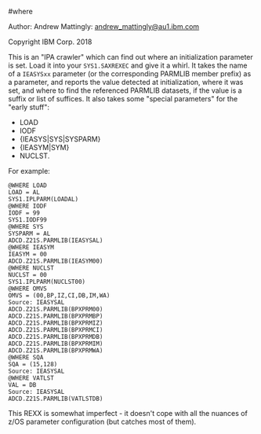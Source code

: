 #where

Author: Andrew Mattingly: <andrew_mattingly@au1.ibm.com>

Copyright IBM Corp. 2018

This is an "IPA crawler" which can find out where an initialization parameter is set.  Load it into your `SYS1.SAXREXEC` and give it a whirl.  It takes the name of a `IEASYSxx` parameter (or the corresponding PARMLIB member prefix) as a parameter, and reports the value detected at
initialization, where it was set, and where to find the referenced PARMLIB datasets, if the value is a suffix or list of suffices.  It also takes some "special parameters" for the "early stuff":

* LOAD
* IODF
* {IEASYS|SYS|SYSPARM}
* {IEASYM|SYM}
* NUCLST.

For example:

```tso
@WHERE LOAD
LOAD = AL
SYS1.IPLPARM(LOADAL)
@WHERE IODF
IODF = 99
SYS1.IODF99
@WHERE SYS
SYSPARM = AL
ADCD.Z21S.PARMLIB(IEASYSAL)
@WHERE IEASYM
IEASYM = 00
ADCD.Z21S.PARMLIB(IEASYM00)
@WHERE NUCLST
NUCLST = 00
SYS1.IPLPARM(NUCLST00)
@WHERE OMVS
OMVS = (00,BP,IZ,CI,DB,IM,WA)
Source: IEASYSAL
ADCD.Z21S.PARMLIB(BPXPRM00)
ADCD.Z21S.PARMLIB(BPXPRMBP)
ADCD.Z21S.PARMLIB(BPXPRMIZ)
ADCD.Z21S.PARMLIB(BPXPRMCI)
ADCD.Z21S.PARMLIB(BPXPRMDB)
ADCD.Z21S.PARMLIB(BPXPRMIM)
ADCD.Z21S.PARMLIB(BPXPRMWA)
@WHERE SQA
SQA = (15,128)
Source: IEASYSAL
@WHERE VATLST
VAL = DB
Source: IEASYSAL
ADCD.Z21S.PARMLIB(VATLSTDB)
```

This REXX is somewhat imperfect - it doesn't cope with all the nuances of z/OS
parameter configuration (but catches most of them).
